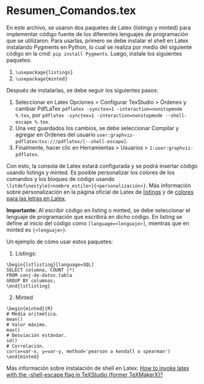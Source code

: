 # Resumen_Comandos.tex
En este archivo, se usaron dos paquetes de Latex (listings y minted) para implementar código fuente de los diferentes lenguajes de programación que se utilizaron. Para usarlas, primero se debe instalar el shell en Latex instalando Pygments en Python, lo cual se realiza por medio del siguiente código en la cmd: `pip install Pygments`. Luego, instale los siguientes paquetes:
1. `\usepackage{listings}`
2. `\usepackage{minted}`

Después de instalarlas, se debe seguir los siguientes pasos:
1. Seleccionar en Latex Opciones > Configurar TexStudio > Órdenes y cambiar PdfLaTex `pdflatex -synctex=1 -interaction=nonstopmode %.tex`, por `pdflatex -synctex=1 -interaction=nonstopmode --shell-escape %.tex`.
2. Una vez guardados los cambios, se debe seleccionar Compilar y agregar en Órdenes del usuario `user:graphviz-pdflatex`:`txs:///pdflatex/[--shell-escape]`.
3. Finalmente, hacer clic en Herramientas > Usuarios > `1:user:graphviz-pdflatex`.

Con esto, la consola de Latex estará configurada y se podrá insertar código usando listings y minted. Es posible personalizar los colores de los comandos y los bloques de código usando `\lstdefinestyle{<nombre_estilo>}{<personalización>}`. Más información sobre personalización en la página oficial de Latex de [listings](https://www.overleaf.com/learn/latex/Code_listing) y de [colores para las letras en Latex](https://es.overleaf.com/learn/latex/Using_colours_in_LaTeX).

**Importante:** Al escribir código en listing o minted, se debe seleccionar el lenguaje de programación que escribirá en dicho código. En listing se define al inicio del código como ``[language=<lenguaje>]``, mientras que en minted es ``{<lenguaje>}``.


Un ejemplo de cómo usar estos paquetes:
1. Listings:
```
\begin{lstlisting}[language=SQL]
SELECT columna, COUNT (*)
FROM conj-de-datos.tabla
GROUP BY columnas;
\end{lstlisting}
```
2. Minted
```
\begin{minted}{R}
# Media aritmética.
mean()
# Valor máximo.
max()
# Desviación estándar.
sd()
# Correlación.
cor(x=var-x, y=var-y, method='pearson o kendall o spearman')
\end{minted}
```

Más información sobre instalación de shell en Latex: [How to invoke latex with the -shell-escape flag in TeXStudio (former TeXMakerX)?](https://tex.stackexchange.com/questions/99475/how-to-invoke-latex-with-the-shell-escape-flag-in-texstudio-former-texmakerx)
